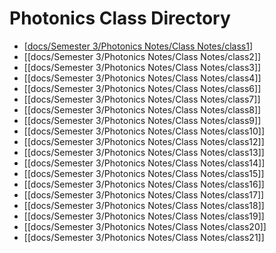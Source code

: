 # Photonics Class Directory
- [[docs/Semester 3/Photonics Notes/Class Notes/class1]]
- [[docs/Semester 3/Photonics Notes/Class Notes/class2]]
- [[docs/Semester 3/Photonics Notes/Class Notes/class3]]
- [[docs/Semester 3/Photonics Notes/Class Notes/class4]]
- [[docs/Semester 3/Photonics Notes/Class Notes/class6]]
- [[docs/Semester 3/Photonics Notes/Class Notes/class7]]
- [[docs/Semester 3/Photonics Notes/Class Notes/class8]]
- [[docs/Semester 3/Photonics Notes/Class Notes/class9]]
- [[docs/Semester 3/Photonics Notes/Class Notes/class10]]
- [[docs/Semester 3/Photonics Notes/Class Notes/class12]]
- [[docs/Semester 3/Photonics Notes/Class Notes/class13]]
- [[docs/Semester 3/Photonics Notes/Class Notes/class14]]
- [[docs/Semester 3/Photonics Notes/Class Notes/class15]]
- [[docs/Semester 3/Photonics Notes/Class Notes/class16]]
- [[docs/Semester 3/Photonics Notes/Class Notes/class17]]
- [[docs/Semester 3/Photonics Notes/Class Notes/class18]]
- [[docs/Semester 3/Photonics Notes/Class Notes/class19]]
- [[docs/Semester 3/Photonics Notes/Class Notes/class20]]
- [[docs/Semester 3/Photonics Notes/Class Notes/class21]]








[//begin]: # "Autogenerated link references for markdown compatibility"
[docs/Semester 3/Photonics Notes/Class Notes/class1]: class1.md "class1"
[//end]: # "Autogenerated link references"
